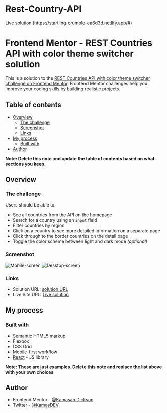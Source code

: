 # Rest-Country-API

Live solution
(https://startling-crumble-ea6d3d.netlify.app/#)
# Frontend Mentor - REST Countries API with color theme switcher solution

This is a solution to the [REST Countries API with color theme switcher challenge on Frontend Mentor](https://www.frontendmentor.io/challenges/rest-countries-api-with-color-theme-switcher-5cacc469fec04111f7b848ca). Frontend Mentor challenges help you improve your coding skills by building realistic projects.

## Table of contents

- [Overview](#overview)
  - [The challenge](#the-challenge)
  - [Screenshot](#screenshot)
  - [Links](#links)
- [My process](#my-process)
  - [Built with](#built-with)
- [Author](#author)

**Note: Delete this note and update the table of contents based on what sections you keep.**

## Overview

### The challenge

Users should be able to:

- See all countries from the API on the homepage
- Search for a country using an `input` field
- Filter countries by region
- Click on a country to see more detailed information on a separate page
- Click through to the border countries on the detail page
- Toggle the color scheme between light and dark mode _(optional)_

### Screenshot

![Mobile-screen]('../screenshots/Mobile.png')
![Desktop-screen]('../screenshots/Desktop.png')

### Links

- Solution URL: [solution URL ](https://github.com/Kamasah-Dickson/Rest-Country-API)
- Live Site URL: [Live solution](https://startling-crumble-ea6d3d.netlify.app/)

## My process

### Built with

- Semantic HTML5 markup
- Flexbox
- CSS Grid
- Mobile-first workflow
- [React](https://reactjs.org/) - JS library

**Note: These are just examples. Delete this note and replace the list above with your own choices**

## Author

- Frontend Mentor - [@Kamasah Dickson](https://www.frontendmentor.io/profile/Kamasah-Dickson)
- Twitter - [@KamasDEV](https://twitter.com/Kamas_DEV)
